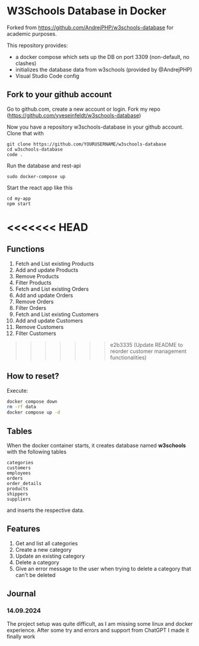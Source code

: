 # W3Schools Database in Docker

Forked from https://github.com/AndrejPHP/w3schools-database for academic purposes.

This repository provides:

- a docker compose which sets up the DB on port 3309 (non-default, no clashes)
- initializes the database data from w3schools (provided by @AndrejPHP) 
- Visual Studio Code config

## Fork to your github account
Go to github.com, create a new account or login.
Fork my repo (https://github.com/yveseinfeldt/w3schools-database)

Now you have a repository w3schools-database in your github account.
Clone that with
```
git clone https://github.com/YOURUSERNAME/w3schools-database
cd w3schools-database
code .
```

Run the database and rest-api
```
sudo docker-compose up
```

Start the react app like this
```
cd my-app
npm start
```

<<<<<<< HEAD
=======

## Functions

1. Fetch and List existing Products
2. Add and update Products
3. Remove Products
4. Filter Products
5. Fetch and List existing Orders
6. Add and update Orders
7. Remove Orders
8. Filter Orders
9. Fetch and List existing Customers
10. Add and update Customers
11. Remove Customers
12. Filter Customers


>>>>>>> e2b3335 (Update README to reorder customer management functionalities)
## How to reset?

Execute:

```bash
docker compose down
rm -rf data
docker compose up -d
```

## Tables

When the docker container starts, it creates database named __w3schools__ with the following tables

    categories
    customers
    employees
    orders
    order_details
    products
    shippers
    suppliers
    
and inserts the respective data. 

## Features
1. Get and list all categories
2. Create a new category
3. Update an existing category
4. Delete a category
5. Give an error message to the user when trying to delete a category that can't be deleted

## Journal
### 14.09.2024
The project setup was quite difficult, as I am missing some linux and docker experience.
After some try and errors and support from ChatGPT I made it finally work

